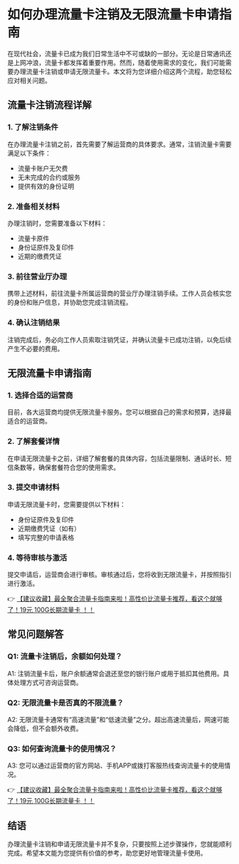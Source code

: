 # 如何办理流量卡注销及无限流量卡申请指南

在现代社会，流量卡已成为我们日常生活中不可或缺的一部分。无论是日常通讯还是上网冲浪，流量卡都发挥着重要作用。然而，随着使用需求的变化，我们可能需要办理流量卡注销或申请无限流量卡。本文将为您详细介绍这两个流程，助您轻松应对相关问题。

## 流量卡注销流程详解

### 1. 了解注销条件
在办理流量卡注销之前，首先需要了解运营商的具体要求。通常，注销流量卡需要满足以下条件：
- 流量卡账户无欠费
- 无未完成的合约或服务
- 提供有效的身份证明

### 2. 准备相关材料
办理注销时，您需要准备以下材料：
- 流量卡原件
- 身份证原件及复印件
- 近期的缴费凭证

### 3. 前往营业厅办理
携带上述材料，前往流量卡所属运营商的营业厅办理注销手续。工作人员会核实您的身份和账户信息，并协助您完成注销流程。

### 4. 确认注销结果
注销完成后，务必向工作人员索取注销凭证，并确认流量卡已成功注销，以免后续产生不必要的费用。

## 无限流量卡申请指南

### 1. 选择合适的运营商
目前，各大运营商均提供无限流量卡服务。您可以根据自己的需求和预算，选择最适合的运营商。

### 2. 了解套餐详情
在申请无限流量卡之前，详细了解套餐的具体内容，包括流量限制、通话时长、短信条数等，确保套餐符合您的使用需求。

### 3. 提交申请材料
申请无限流量卡时，您需要提供以下材料：
- 身份证原件及复印件
- 近期缴费凭证（如有）
- 填写完整的申请表格

### 4. 等待审核与激活
提交申请后，运营商会进行审核。审核通过后，您将收到无限流量卡，并按照指引进行激活。

👉 [【建议收藏】最全聚合流量卡指南来啦！高性价比流量卡推荐，看这个就够了！19元 100G长期流量卡 ！！](https://bit.ly/Liuliangka)

## 常见问题解答

### Q1: 流量卡注销后，余额如何处理？
A1: 注销流量卡后，账户余额通常会退还至您的银行账户或用于抵扣其他费用。具体处理方式可咨询运营商。

### Q2: 无限流量卡是否真的不限流量？
A2: 无限流量卡通常有“高速流量”和“低速流量”之分。超出高速流量后，网速可能会降低，但不会额外收费。

### Q3: 如何查询流量卡的使用情况？
A3: 您可以通过运营商的官方网站、手机APP或拨打客服热线查询流量卡的使用情况。

👉 [【建议收藏】最全聚合流量卡指南来啦！高性价比流量卡推荐，看这个就够了！19元 100G长期流量卡 ！！](https://bit.ly/Liuliangka)

## 结语
办理流量卡注销和申请无限流量卡并不复杂，只要按照上述步骤操作，您就能顺利完成。希望本文能为您提供有价值的参考，助您更好地管理流量卡使用。